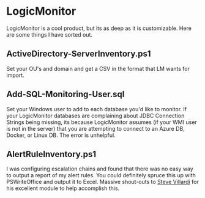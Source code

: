 # LogicMonitor
LogicMonitor is a cool product, but its as deep as it is customizable. Here are some things I have sorted out.

## ActiveDirectory-ServerInventory.ps1
Set your OU's and domain and get a CSV in the format that LM wants for import.

## Add-SQL-Monitoring-User.sql

Set your Windows user to add to each database you'd like to monitor. If your LogicMonitor databases are complaining about JDBC Connection Strings being missing, its because LogicMonitor assumes (if your WMI user is not in the server) that you are attempting to connect to an Azure DB, Docker, or Linux DB. The error is unhelpful. 

## AlertRuleInventory.ps1

I was configuring escalation chains and found that there was no easy way to output a report of my alert rules. You could definitely spruce this up with PSWriteOffice and output it to Excel. Massive shout-outs to [Steve Villardi](https://github.com/stevevillardi/Logic.Monitor) for his excellent module to help accomplish this.
